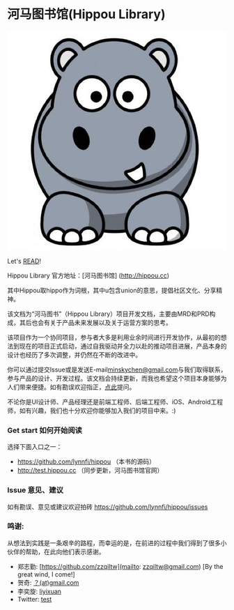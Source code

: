 河马图书馆(Hippou Library)
============================

![logo](logo.png)

Let's [READ](SUMMARY.md)!

Hippou Library 官方地址：[河马图书馆] (http://hippou.cc)

其中Hippou取hippo作为词根，其中u包含union的意思，提倡社区文化、分享精神。
 
该文档为“河马图书”（Hippou Library）项目开发文档，主要由MRD和PRD构成，其后也会有关于产品未来发展以及关于运营方案的思考。

该项目作为一个协同项目，参与者大多是利用业余时间进行开发协作，从最初的想法到现在的项目正式启动，通过自我驱动并全力以赴的推动项目进展，产品本身的设计也经历了多次调整，并仍然在不断的改进中。

你可以通过提交Issue或是发送E-mail[minskychen@gmail.com](mailto:minskychen@gmail.com)与我们取得联系，参与产品的设计、开发过程。该文档会持续更新，而我也希望这个项目本身能够为人们带来便捷。如有勘误欢迎指正，[点此](https://github.com/lynnfi/hippou/issues)提问。

不论你是UI设计师、产品经理还是前端工程师、后端工程师、iOS、Android工程师，如有兴趣，我们也十分欢迎你能够加入我们的项目中来。:)

### Get start 如何开始阅读

选择下面入口之一：

* <https://github.com/lynnfi/hippou> （本书的源码）
* <http://test.hippou.cc> （同步更新，河马图书馆官网）

### Issue 意见、建议

如有勘误、意见或建议欢迎拍砖 <https://github.com/lynnfi/hippou/issues>

### 鸣谢:
从想法到实践是一条艰辛的路程，而幸运的是，在前进的过程中我们得到了很多小伙伴的帮助，在此向他们表示感谢。

* 郑志勤: [https://github.com/zzqiltw](mailto: zzqiltw@gmail.com) 
 [By the great wind, I come!]
* 贺奇: [？(at)gmail.com](mailto:1@gmail.com)
* 李奕旋: [liyixuan](http://weibo.com/)
* Twitter: [test](https://twitter.com/)
